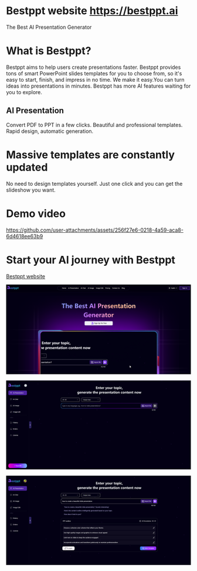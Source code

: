# Bestppt website https://bestppt.ai
The Best AI Presentation Generator

# What is Bestppt?
Bestppt aims to help users create presentations faster. Bestppt provides tons of smart PowerPoint slides templates for you to choose from, so it's easy to start, finish, and impress in no time. We make it easy.You can turn ideas into presentations in minutes. Bestppt has more AI features waiting for you to explore.

## AI Presentation
Convert PDF to PPT in a few clicks.
Beautiful and professional templates.
Rapid design, automatic generation.

# Massive templates are constantly updated
No need to design templates yourself. Just one click and you can get the slideshow you want.

# Demo video
https://github.com/user-attachments/assets/256f27e6-0218-4a59-aca8-6d4618ee63b9




# Start your Al journey with Bestppt
[Bestppt website](https://bestppt.ai)


![Bestppt index](./ai-index.png "bestppt index")

![Bestppt Ai Presentation](./ai-ppt.png "Ai Presentation")

![Bestppt Ai Presentation](./ai-presentation.png "Ai Presentation")
